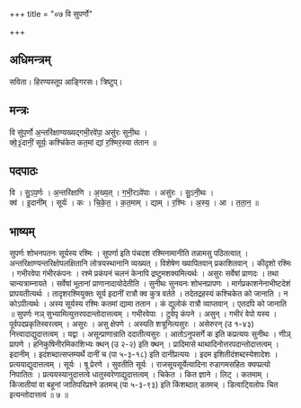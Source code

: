 +++
title = "०७ वि सुपर्णो"

+++
## अधिमन्त्रम्
सविता। हिरण्यस्तूप आङ्गिरसः। त्रिष्टुप्।

## मन्त्रः
वि सु॑प॒र्णो अ॒न्तरि॑क्षाण्यख्यद्गभी॒रवे॑पा॒ असु॑रः सुनी॒थः ।  
क्वे॒३॒॑दानीं॒ सूर्यः॒ कश्चि॑केत कत॒मां द्यां र॒श्मिर॒स्या त॑तान ॥

## पदपाठः
वि । सु॒ऽप॒र्णः । अ॒न्तरि॑क्षाणि । अ॒ख्य॒त् । ग॒भी॒रऽवे॑पाः । असु॑रः । सु॒ऽनी॒थः ।  
क्व॑ । इ॒दानी॑म् । सूर्यः॑ । कः । चि॒के॒त॒ । क॒त॒माम् । द्याम् । र॒श्मिः । अ॒स्य॒ । आ । त॒ता॒न॒ ॥

## भाष्यम्
सुपर्णः शोभनपतनः सूर्यस्य रश्मिः । सुपर्णा इति पंचदश रश्मिनामानीति तन्नामसु पठितत्वात् । अन्तरिक्षाण्यन्तरिक्षोपलक्षितानि लोत्रयस्थानानि व्यख्यत् । विशेषेण ख्यापितवान् प्रकाशितवान् । कीदृशो रश्मिः । गभीरवेपा गंभीरकंपनः । रश्मे प्रकंपनं चलनं केनापि द्रष्टुमशक्यमित्यर्थः । असुरः सर्वेषां प्राणदः । तथा चान्यत्राम्नायते । सर्वेषां भूतानां प्राणानादायोदेतीति । सुनीथः सुनयनः शोभनप्रापणः । मार्गप्रकाशनेनाभीष्टदेशं प्रापयतीत्यर्थः । तादृशरश्मियुक्तः सूर्य इदानीं रात्रौ क्व कुत्र वर्तते । तदेतद्रहस्यं कश्चिकेत को जानाति । न कोऽपीत्यर्थः । अस्य सूर्यस्य रश्मिः कतमां द्यामा ततान । कं द्युलोकं रात्रौ व्याप्तवान् । एतदपि को जानाति ॥ सुपर्णः नञ् सुभ्यामित्युत्तरपदान्तोदात्तत्वम् । गभीरवेपाः । टुवेपृ कंपने । असुन् । गभीरं वेपो यस्य । पूर्वपदप्रकृतिस्वरत्वम् । असुरः । असु क्षेपणे । अस्यति शत्रूनित्यसुरः । असेरुरन् (उ १-४३) नित्त्वादाद्युदात्तत्वम् । यद्वा । असून्प्राणान्राति ददातीत्यसुरः । आतोऽनुपसर्गे क इति कप्रत्ययः सुनीथः । णीञ् प्रापणे । हनिकुषिनीरमिकाशिभ्यः क्थन् (उ २-२) इति क्थन् । प्रादिमासे थाथादिनोत्तरपदान्तोदात्तत्वम् । इदानीम् । इदंशब्दात्सप्तम्यर्थे दानीं च (पा ५-३-१८) इति दानींप्रत्ययः । इदम इशितीदंशब्दस्येशादेशः । प्रत्ययाद्युदात्तत्वम् । सूर्यः । षू प्रेरणे । सुवतीति सूर्यः । राजसूयसूर्येत्यादिना रुडागमसहितः क्यप्प्रत्यो निपातितः । प्रत्ययस्यानुदात्तत्वे धातुस्वरेणाद्युदात्तत्वम् । चिकेत । कित ज्ञाने । लिट् । कतमाम् । किंजातीयां वा बहूनां जातिपरिप्रश्ने डतमच् (पा ५-३-९३) इति किंशब्दात् डतमच् । डित्वाट्विलोपः चित इत्यन्तोदात्तत्वं ॥ ७ ॥